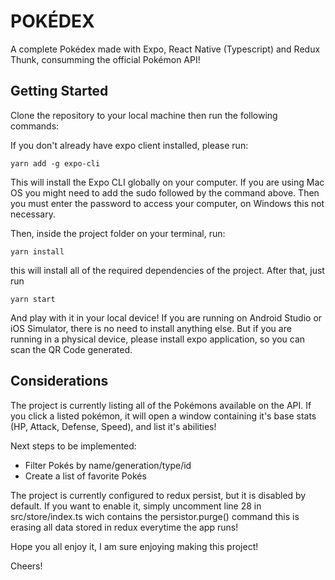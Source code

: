 # POKÉDEX

A complete Pokédex made with Expo, React Native (Typescript) and Redux Thunk, consumming the official Pokémon API!

## Getting Started

Clone the repository to your local machine then run the following commands:

If you don't already have expo client installed, please run:

```
yarn add -g expo-cli
```

This will install the Expo CLI globally on your computer. If you are using Mac OS you might need to add the sudo followed by the command above. Then you must enter the password to access your computer, on Windows this not necessary.

Then, inside the project folder on your terminal, run:

```
yarn install
```

this will install all of the required dependencies of the project. After that, just run

```
yarn start
```

And play with it in your local device! If you are running on Android Studio or iOS Simulator, there is no need to install anything else.
But if you are running in a physical device, please install expo application, so you can scan the QR Code generated.

## Considerations

The project is currently listing all of the Pokémons available on the API. If you click a listed pokémon,
it will open a window containing it's base stats (HP, Attack, Defense, Speed), and list it's abilities!

Next steps to be implemented:

- Filter Pokés by name/generation/type/id
- Create a list of favorite Pokés

The project is currently configured to redux persist, but it is disabled by default.
If you want to enable it, simply uncomment line 28 in src/store/index.ts wich contains the persistor.purge() command
this is erasing all data stored in redux everytime the app runs!

Hope you all enjoy it, I am sure enjoying making this project!

Cheers!

